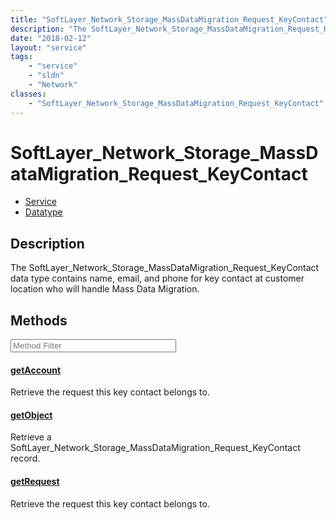 ```yaml
---
title: "SoftLayer_Network_Storage_MassDataMigration_Request_KeyContact"
description: "The SoftLayer_Network_Storage_MassDataMigration_Request_KeyContact data type contains name, email, and phone for key con... "
date: "2018-02-12"
layout: "service"
tags:
    - "service"
    - "sldn"
    - "Network"
classes:
    - "SoftLayer_Network_Storage_MassDataMigration_Request_KeyContact"
---
```

# SoftLayer_Network_Storage_MassDataMigration_Request_KeyContact
<div id='service-datatype'>
    <ul id='sldn-reference-tabs'>
    <li id='service'> <a href='/reference/services/SoftLayer_Network_Storage_MassDataMigration_Request_KeyContact' >Service</a></li>    <li id='datatype'> <a href='/reference/datatypes/SoftLayer_Network_Storage_MassDataMigration_Request_KeyContact' >Datatype</a></li>
    </ul>
</div>

## Description


The SoftLayer_Network_Storage_MassDataMigration_Request_KeyContact data type contains name, email, and phone for key contact at customer location who will handle Mass Data Migration. 



        
<div id="properties" class="content service-content">

## Methods

<div class="view-filters">
    <div class="clearfix">
        <div class="search-input-box">
            <input placeholder="Method Filter" onkeyup="titleSearch(inputId='edit-combine', divId='method-div', elementClass='method-row')" 
                type="text" id="edit-combine" value="" size="30" maxlength="128" class="form-text">
        </div>
    </div>
</div>

<div id="method-div">

<div class="method-row">

#### [getAccount](/reference/services/SoftLayer_Network_Storage_MassDataMigration_Request_KeyContact/getAccount)
Retrieve the request this key contact belongs to.

</div>

<div class="method-row">

#### [getObject](/reference/services/SoftLayer_Network_Storage_MassDataMigration_Request_KeyContact/getObject)
Retrieve a SoftLayer_Network_Storage_MassDataMigration_Request_KeyContact record.

</div>

<div class="method-row">

#### [getRequest](/reference/services/SoftLayer_Network_Storage_MassDataMigration_Request_KeyContact/getRequest)
Retrieve the request this key contact belongs to.

</div>
</div>

</div>

